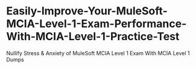 # Easily-Improve-Your-MuleSoft-MCIA-Level-1-Exam-Performance-With-MCIA-Level-1-Practice-Test
Nullify Stress &amp; Anxiety of MuleSoft MCIA Level 1 Exam With MCIA Level 1 Dumps
